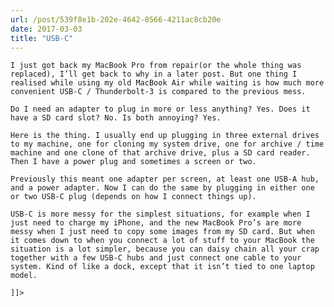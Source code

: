 ```yaml
---
url: /post/539f8e1b-202e-4642-8566-4211ac8cb20e
date: 2017-03-03
title: "USB-C"
---
```


<div class="kg-card-markdown">

  <p>

    I just got back my MacBook Pro from repair(or the whole thing was replaced), I’ll get back to why in a later post. But one thing I realised while using my old MacBook Air while waiting is how much more convenient USB-C / Thunderbolt-3 is compared to the previous mess.

  </p>

  

  <p>

    Do I need an adapter to plug in more or less anything? Yes. Does it have a SD card slot? No. Is both annoying? Yes.

  </p>

  

  <p>

    Here is the thing. I usually end up plugging in three external drives to my machine, one for cloning my system drive, one for archive / time machine and one clone of that archive drive, plus a SD card reader. Then I have a power plug and sometimes a screen or two.

  </p>

  

  <p>

    Previously this meant one adapter per screen, at least one USB-A hub, and a power adapter. Now I can do the same by plugging in either one or two USB-C plug (depends on how I connect things up).

  </p>

  

  <p>

    USB-C is more messy for the simplest situations, for example when I just need to charge my iPhone, and the new MacBook Pro’s are more messy when I just need to copy some images from my SD card. But when it comes down to when you connect a lot of stuff to your MacBook the situation is a lot simpler, because you can daisy chain all your crap together with a few USB-C hubs and just connect one cable to your system. Kind of like a dock, except that it isn’t tied to one laptop model.

  </p>

  

  <p>

    ]]>

  </p>

</div>